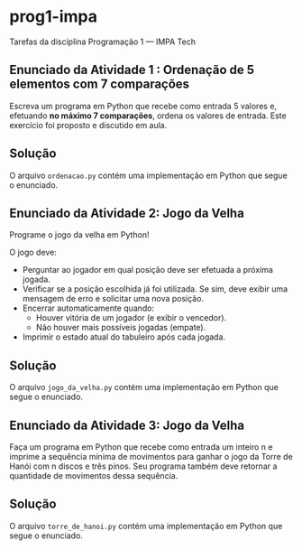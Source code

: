 # prog1-impa
Tarefas da disciplina Programação 1 — IMPA Tech 

## Enunciado da Atividade 1 : Ordenação de 5 elementos com 7 comparações

Escreva um programa em Python que recebe como entrada 5 valores e, efetuando **no máximo 7 comparações**, ordena os valores de entrada. Este exercício foi proposto e discutido em aula.

## Solução

O arquivo `ordenacao.py` contém uma implementação em Python que segue o enunciado.

##  Enunciado da Atividade 2: Jogo da Velha

Programe o jogo da velha em Python!

O jogo deve:
- Perguntar ao jogador em qual posição deve ser efetuada a próxima jogada.
- Verificar se a posição escolhida já foi utilizada. Se sim, deve exibir uma mensagem de erro e solicitar uma nova posição.
- Encerrar automaticamente quando:
  - Houver vitória de um jogador (e exibir o vencedor).
  - Não houver mais possíveis jogadas (empate).
- Imprimir o estado atual do tabuleiro após cada jogada.

## Solução

O arquivo `jogo_da_velha.py` contém uma implementação em Python que segue o enunciado.

##  Enunciado da Atividade 3: Jogo da Velha

Faça um programa em Python que recebe como entrada um inteiro n e imprime a sequência mínima de movimentos para ganhar o jogo da Torre de Hanói com n discos e três pinos.
Seu programa também deve retornar a quantidade de movimentos dessa sequência.

## Solução

O arquivo `torre_de_hanoi.py` contém uma implementação em Python que segue o enunciado.
